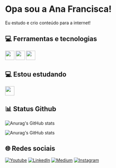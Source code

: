 # Opa sou a Ana Francisca!

Eu estudo e crio conteúdo para a internet!


## 💻 Ferramentas e tecnologias

<img src="https://git-scm.com/images/logos/downloads/Git-Icon-1788C.png" height="30" width="30"> <img src="https://cdn.icon-icons.com/icons2/2415/PNG/512/linux_original_logo_icon_146433.png" height="30" width="30"> <img src="https://cdn-icons-png.flaticon.com/512/25/25231.png" height="30" width="30">

## 💻 Estou estudando

<img src="https://seeklogo.com/images/N/netwide-assembler-nasm-logo-EC5B1109AC-seeklogo.com.png" height="30" width="30">

## 📊 Status Github

![Anurag's GitHub stats](https://github-readme-stats.vercel.app/api?username=anapontuestudos&show_icons=true&theme=radical&include_all_commits=true&count_private=true)

![Anurag's GitHub stats](https://github-readme-stats.vercel.app/api/top-langs/?username=thidoa&layout=compact&langs_count=7&theme=react)


## 🌐 Redes sociais

[![Youtube](https://img.shields.io/badge/YouTube-FF0000?style=for-the-badge&logo=youtube&logoColor=white)](https://www.youtube.com/channel/UCLeCn5fZCMYOrRSHmzHOuVg)
[![LinkedIn](https://img.shields.io/badge/LinkedIn-0077B5?style=for-the-badge&logo=linkedin&logoColor=white)](https://www.linkedin.com/in/ana-francisca-55ba11254/)
[![Medium](https://img.shields.io/badge/Medium-12100E?style=for-the-badge&logo=medium&logoColor=white)](https://medium.com/@pontuestudos)
[![Instagram](https://img.shields.io/badge/Instagram-E4405F?style=for-the-badge&logo=instagram&logoColor=white)](https://www.instagram.com/ana.pontuestudos/)

